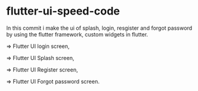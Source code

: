 # flutter-ui-speed-code
 In this commit i make the ui of splash, login, resgister and forgot password by using the flutter framework, custom widgets in flutter.
 
 => Flutter UI login screen, 
 
 => Flutter UI Splash screen,
 
 => Flutter UI Register screen,
 
 => Flutter UI Forgot password screen.
